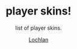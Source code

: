<h1 align="center">player skins!</h1>
<p align="center">list of player skins.</p>

<p align="center">
    <a href="lochlan/lochlan.md">Lochlan</a><br>
